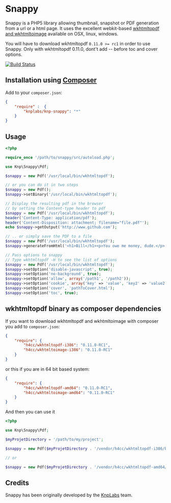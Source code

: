 # Snappy

Snappy is a PHP5 library allowing thumbnail, snapshot or PDF generation from a url or a html page.
It uses the excellent webkit-based [wkhtmltopdf and wkhtmltoimage](http://code.google.com/p/wkhtmltopdf/)
available on OSX, linux, windows.

You will have to download wkhtmltopdf `0.11.0 >= rc1` in order to use Snappy.
Only with wkhtmltopdf 0.11.0, dont't add -- before toc and cover options.

[![Build Status](https://secure.travis-ci.org/KnpLabs/snappy.png?branch=master)](http://travis-ci.org/KnpLabs/snappy)

## Installation using [Composer](http://getcomposer.org/)

Add to your `composer.json`:

```json
{
    "require" :  {
        "knplabs/knp-snappy": "*"
    }
}
```

## Usage

```php
<?php

require_once '/path/to/snappy/src/autoload.php';

use Knp\Snappy\Pdf;

$snappy = new Pdf('/usr/local/bin/wkhtmltopdf');

// or you can do it in two steps
$snappy = new Pdf();
$snappy->setBinary('/usr/local/bin/wkhtmltopdf');

// Display the resulting pdf in the browser
// by setting the Content-type header to pdf
$snappy = new Pdf('/usr/local/bin/wkhtmltopdf');
header('Content-Type: application/pdf');
header('Content-Disposition: attachment; filename="file.pdf"');
echo $snappy->getOutput('http://www.github.com');

// .. or simply save the PDF to a file
$snappy = new Pdf('/usr/local/bin/wkhtmltopdf');
$snappy->generateFromHtml('<h1>Bill</h1><p>You owe me money, dude.</p>', '/tmp/bill-123.pdf');

// Pass options to snappy
// Type wkhtmltopdf -H to see the list of options
$snappy = new Pdf('/usr/local/bin/wkhtmltopdf');
$snappy->setOption('disable-javascript', true);
$snappy->setOption('no-background', true);
$snappy->setOption('allow', array('/path1', '/path2'));
$snappy->setOption('cookie', array('key' => 'value', 'key2' => 'value2'));
$snappy->setOption('cover', 'pathToCover.html');
$snappy->setOption('toc', true);
```

## wkhtmltopdf binary as composer dependencies

If you want to download wkhtmltopdf and wkhtmltoimage with composer you add to `composer.json`:

```json
{
    "require": {
        "h4cc/wkhtmltopdf-i386": "0.11.0-RC1",
        "h4cc/wkhtmltoimage-i386": "0.11.0-RC1"
    }
}
```

or this if you are in 64 bit based system:

```json
{
    "require": {
        "h4cc/wkhtmltopdf-amd64": "0.11.0-RC1",
        "h4cc/wkhtmltoimage-amd64": "0.11.0-RC1"
    }
}
```

And then you can use it

```php
<?php

use Knp\Snappy\Pdf;

$myProjetDirectory = '/path/to/my/project';

$snappy = new Pdf($myProjetDirectory . '/vendor/h4cc/wkhtmltopdf-i386/bin/wkhtmltopdf-i386');

// or

$snappy = new Pdf($myProjetDirectory . '/vendor/h4cc/wkhtmltopdf-amd64/bin/wkhtmltopdf-amd64');
```


## Credits

Snappy has been originally developed by the [KnpLabs](http://knplabs.com) team.
